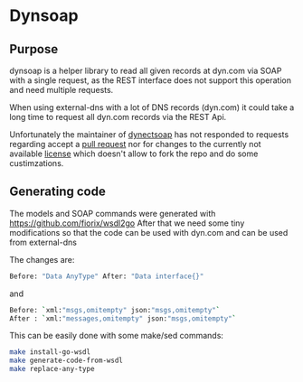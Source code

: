 # Dynsoap

## Purpose

dynsoap is a helper library to read all given records at dyn.com via SOAP with a single request, 
as the REST interface does not support this operation and need multiple requests.

When using external-dns with a lot of DNS records (dyn.com) it could take a long time to 
request all dyn.com records via the REST Api.
 
Unfortunately the maintainer of [dynectsoap](https://github.com/sanyu/dynectsoap) has not responded to requests regarding 
accept a [pull request](https://github.com/sanyu/dynectsoap/pull/2) nor for changes to the currently not available [license](https://github.com/sanyu/dynectsoap/issues/3)
which doesn't allow to fork the repo and do some custimzations.

## Generating code

The models and SOAP commands were generated with https://github.com/fiorix/wsdl2go
After that we need some tiny modifications so that the code can be used with dyn.com
and can be used from external-dns

The changes are:
```bash
Before: "Data AnyType" After: "Data interface{}"
```
and

```bash
Before: `xml:"msgs,omitempty" json:"msgs,omitempty"`
After : `xml:"messages,omitempty" json:"msgs,omitempty"`
```

This can be easily done with some make/sed commands:

```bash
make install-go-wsdl
make generate-code-from-wsdl
make replace-any-type
```
